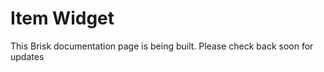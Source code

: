# Item Widget  
  
This Brisk documentation page is being built. Please check back soon for updates 
